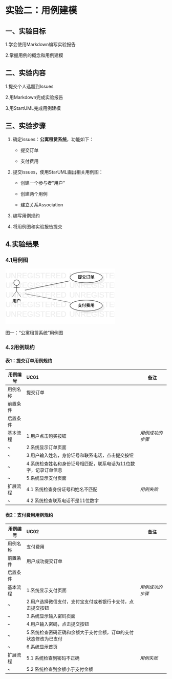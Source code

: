 # 实验二：用例建模

## 一、实验目标 
 
 
1.学会使用Markdown编写实验报告 

2.掌握用例的概念和用例建模
 
  
## 二、实验内容 

1.提交个人选题到Issues

2.用Markdown完成实验报告

3.用StartUML完成用例建模

 
## 三、实验步骤  

1. 确定issues：**公寓租赁系统**，功能如下：

    - 提交订单

    - 支付费用

 2. 提交issues，使用StarUML画出相关用例图：

    - 创建一个参与者"用户"

    - 创建两个用例

    - 建立关系Association

 3. 编写用例规约

 4. 将用例图和实验报告提交

## 4.实验结果

 ### 4.1用例图

 ![用例图](./lab2_UseCaseDiagram1.png)

 图一：“公寓租赁系统”用例图

 ### 4.2用例规约

 #### 表1：提交订单用例规约

| 用例编号 | UC01                                                         | 备注                   |
| -------- | :--------------------------------------------------- | ------------------ |
| 用例名称 | 提交订单                                                 |                        |
| 前置条件 |                                         |                        |
| 后置条件 |                                      |                        |
| 基本流程 | 1.用户点击购买按钮                              |         *用例成功的步骤*            |
| ~        | 2.系统显示订单页面                              |                    |
| ~        | 3.用户输入姓名，身份证号和联系电话，点击提交按钮           |  |
| ~        | 4.系统检查姓名和身份证号相匹配，联系电话为11位数字，记录订单信息        |                        |
| ~        | 5.系统显示支付页面                              |                    |
| 扩展流程  | 4.1 系统检查身份证号和姓名不匹配|      *用例失败*         |
| ~        | 4.2 系统检查联系电话不是11位数字|

 #### 表2：支付费用用例规约

| 用例编号 | UC02                                                         | 备注                   |
| -------- | :--------------------------------------------------- | ------------------ |
| 用例名称 | 支付费用                                                 |                        |
| 前置条件 | 用户成功提交订单                                        |                        |
| 后置条件 |                                      |                        |
| 基本流程 | 1.系统显示支付页面                              |         *用例成功的步骤*           |
| ~        | 2.用户选择微信支付，支付宝支付或者银行卡支付，点击提交按钮      |  |
| ~        | 3.系统显示输入密码页面                                  |                        |
| ~        | 4.用户输入密码，点击提交按钮                                 |                        |
| ~        | 5.系统检查密码正确和余额大于支付金额，订单的支付状态修改为已支付                                |                        
| ~        | 6.系统显示首页                                |                        |
| 扩展流程  | 5.1 系统检查到密码不正确|         *用例失败*        |
| ~        | 5.2 系统检查到余额小于支付金额|            |

